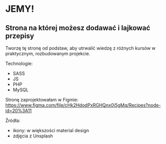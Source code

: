 # JEMY!
## Strona na której możesz dodawać i lajkować przepisy

Tworzę tę stronę od podstaw, aby utrwalić wiedzę z różnych kursów w praktycznym, rozbudowanym projekcie.

Technologie:
- SASS
- JS
- PHP
- MySQL

Stronę zaprojektowałam w Figmie:
https://www.figma.com/file/cHk2HdodPxRGHQnx0j5gMq/Recipes?node-id=20%3A11

Źródła:
- ikony: w większości material design
- zdjęcia z Unsplash